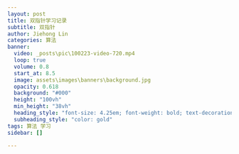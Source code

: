 ```yaml
---
layout: post
title: 双指针学习记录
subtitle: 双指针
author: Jiehong Lin
categories: 算法
banner:
  video: _posts\pic\100223-video-720.mp4
  loop: true
  volume: 0.8
  start_at: 8.5
  image: assets\images\banners\background.jpg
  opacity: 0.618
  background: "#000"
  height: "100vh"
  min_height: "38vh"
  heading_style: "font-size: 4.25em; font-weight: bold; text-decoration: underline"
  subheading_style: "color: gold"
tags: 算法 学习
sidebar: []

---
```


